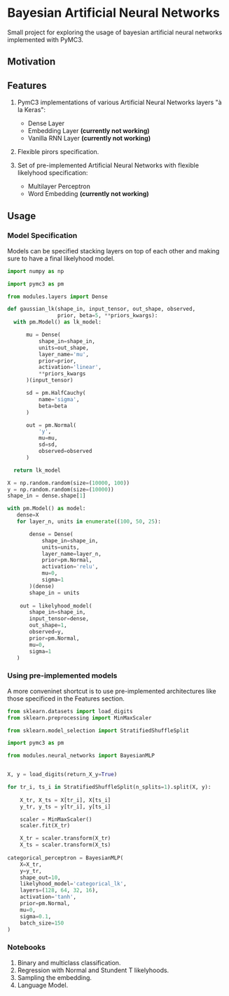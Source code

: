 # Bayesian Artificial Neural Networks
Small project for exploring the usage of bayesian artificial neural networks implemented with PyMC3.

## Motivation

## Features

1. PymC3 implementations of various Artificial Neural Networks layers "à la Keras":

    * Dense Layer
    * Embedding Layer **(currently not working)**
    * Vanilla RNN Layer **(currently not working)**

2. Flexible pirors specification.
3. Set of pre-implemented Artificial Neural Networks with flexible likelyhood specification:
    
    * Multilayer Perceptron
    * Word Embedding **(currently not working)**

## Usage

###  Model Specification
Models can be specified stacking layers on top of each other and making sure to have a final likelyhood model.

```python
import numpy as np

import pymc3 as pm

from modules.layers import Dense

def gaussian_lk(shape_in, input_tensor, out_shape, observed,
                prior, beta=5, **priors_kwargs):
  with pm.Model() as lk_model:

      mu = Dense(
          shape_in=shape_in,
          units=out_shape,
          layer_name='mu',
          prior=prior,
          activation='linear',
          **priors_kwargs
      )(input_tensor)

      sd = pm.HalfCauchy(
          name='sigma',
          beta=beta
      )

      out = pm.Normal(
          'y',
          mu=mu,
          sd=sd,
          observed=observed
      )

  return lk_model

X = np.random.random(size=(10000, 100))
y = np.random.random(size=(10000))
shape_in = dense.shape[1]

with pm.Model() as model:
   dense=X
   for layer_n, units in enumerate((100, 50, 25):

       dense = Dense(
           shape_in=shape_in,
           units=units,
           layer_name=layer_n,
           prior=pm.Normal,
           activation='relu',
           mu=0,
           sigma=1
       )(dense)
       shape_in = units
   
    out = likelyhood_model(
       shape_in=shape_in,
       input_tensor=dense,
       out_shape=1,
       observed=y,
       prior=pm.Normal,
       mu=0,
       sigma=1
   )
```

### Using pre-implemented models
A more conveninet shortcut is to use pre-implemented architectures like those specificed in the Features section.
```python
from sklearn.datasets import load_digits
from sklearn.preprocessing import MinMaxScaler

from sklearn.model_selection import StratifiedShuffleSplit

import pymc3 as pm

from modules.neural_networks import BayesianMLP


X, y = load_digits(return_X_y=True)

for tr_i, ts_i in StratifiedShuffleSplit(n_splits=1).split(X, y):
    
    X_tr, X_ts = X[tr_i], X[ts_i]
    y_tr, y_ts = y[tr_i], y[ts_i]

    scaler = MinMaxScaler()
    scaler.fit(X_tr)

    X_tr = scaler.transform(X_tr)
    X_ts = scaler.transform(X_ts)
    
categorical_perceptron = BayesianMLP(
    X=X_tr, 
    y=y_tr, 
    shape_out=10, 
    likelyhood_model='categorical_lk',
    layers=(128, 64, 32, 16), 
    activation='tanh',
    prior=pm.Normal,
    mu=0,
    sigma=0.1,
    batch_size=150
)
```
### Notebooks

1. Binary and multiclass classification.
2. Regression with Normal and Stundent T likelyhoods.
3. Sampling the embedding.
4. Language Model.
